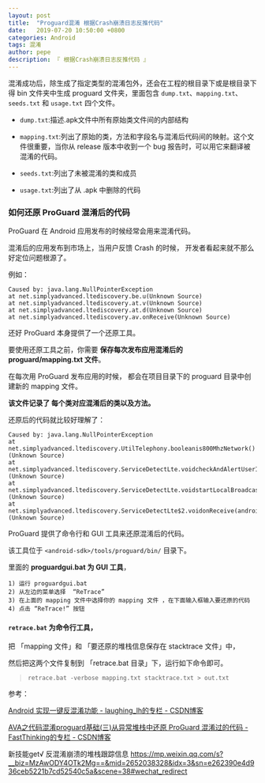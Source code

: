 ```yaml
---
layout: post
title:  "Proguard混淆 根据Crash崩溃日志反推代码"
date:   2019-07-20 10:50:00 +0800
categories: Android
tags: 混淆
author: pepe
description: 『 根据Crash崩溃日志反推代码 』
---
```


混淆成功后，除生成了指定类型的混淆包外，还会在工程的根目录下或是根目录下得 bin 文件夹中生成 proguard 文件夹，里面包含 `dump.txt`、`mapping.txt`、`seeds.txt` 和 `usage.txt` 四个文件。

* `dump.txt`:描述.apk文件中所有原始类文件间的内部结构

* `mapping.txt`:列出了原始的类，方法和字段名与混淆后代码间的映射。这个文件很重要，当你从 release 版本中收到一个 bug 报告时，可以用它来翻译被混淆的代码。

* `seeds.txt`:列出了未被混淆的类和成员

* `usage.txt`:列出了从 .apk 中删除的代码

### **如何还原 ProGuard 混淆后的代码**

ProGuard 在 Android 应用发布的时候经常会用来混淆代码。

混淆后的应用发布到市场上，当用户反馈 Crash 的时候， 开发者看起来就不那么好定位问题根源了。

例如：
```
Caused by: java.lang.NullPointerException
at net.simplyadvanced.ltediscovery.be.u(Unknown Source)
at net.simplyadvanced.ltediscovery.at.v(Unknown Source)
at net.simplyadvanced.ltediscovery.at.d(Unknown Source)
at net.simplyadvanced.ltediscovery.av.onReceive(Unknown Source)
```
还好 ProGuard 本身提供了一个还原工具。 

要使用还原工具之前，你需要 **保存每次发布应用混淆后的 proguard/mapping.txt 文件**。

在每次用 ProGuard 发布应用的时候， 都会在项目目录下的 proguard 目录中创建新的 mapping 文件。

**该文件记录了 每个类对应混淆后的类以及方法。**

还原后的代码就比较好理解了：
```
Caused by: java.lang.NullPointerException
at net.simplyadvanced.ltediscovery.UtilTelephony.booleanis800MhzNetwork()(Unknown Source)
at net.simplyadvanced.ltediscovery.ServiceDetectLte.voidcheckAndAlertUserIf800MhzConnected()(Unknown Source)
at net.simplyadvanced.ltediscovery.ServiceDetectLte.voidstartLocalBroadcastReceiver()(Unknown Source)
at net.simplyadvanced.ltediscovery.ServiceDetectLte$2.voidonReceive(android.content.Context,android.content.Intent)(Unknown Source)
```
ProGuard 提供了命令行和 GUI 工具来还原混淆后的代码。

该工具位于 `<android-sdk>/tools/proguard/bin/` 目录下。

里面的 **proguardgui.bat 为 GUI 工具**，
```
1) 运行 proguardgui.bat
2) 从左边的菜单选择  “ReTrace”
3) 在上面的 mapping 文件中选择你的 mapping 文件 ，在下面输入框输入要还原的代码
4) 点击 “ReTrace!” 按钮
```

#### `retrace.bat` 为命令行工具， 

把 「mapping 文件」和 「要还原的堆栈信息保存在 stacktrace 文件」中，

然后把这两个文件复制到 「retrace.bat 目录」下，运行如下命令即可。

> `retrace.bat -verbose mapping.txt stacktrace.txt > out.txt`






参考：

[Android 实现一键反混淆功能 - laughing_lh的专栏 - CSDN博客](https://blog.csdn.net/laughing_lh/article/details/82796898)

[AVA之代码混淆proguard基础(三)从异常堆栈中还原 ProGuard 混淆过的代码 - FastThinking的专栏 - CSDN博客](https://blog.csdn.net/FastThinking/article/details/49420467)

新技能get√ 反混淆崩溃的堆栈跟踪信息
https://mp.weixin.qq.com/s?__biz=MzAwODY4OTk2Mg==&mid=2652038328&idx=3&sn=e262390e4d936ceb5221b7cd52540c5a&scene=38#wechat_redirect












